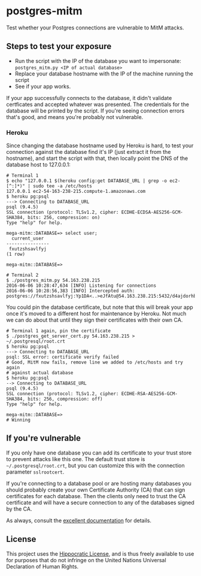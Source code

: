 # postgres-mitm

Test whether your Postgres connections are vulnerable to MitM attacks.


## Steps to test your exposure

* Run the script with the IP of the database you want to impersonate:
  `postgres_mitm.py <IP of actual database>`
* Replace your database hostname with the IP of the machine running the script
* See if your app works.

If your app successfully connects to the database, it didn't validate certficates and accepted whatever was presented. The credentials for the database will be printed by the script. If you're seeing connection errors that's good, and means you're probably not vulnerable.


### Heroku

Since changing the database hostname used by Heroku is hard, to test your connection against the database find it's IP (just extract it from the hostname), and start the script with that, then locally point the DNS of the database host to 127.0.0.1:

```
# Terminal 1
$ echo "127.0.0.1 $(heroku config:get DATABASE_URL | grep -o ec2-[^:]*)" | sudo tee -a /etc/hosts
127.0.0.1 ec2-54-163-238-215.compute-1.amazonaws.com
$ heroku pg:psql
---> Connecting to DATABASE_URL
psql (9.4.5)
SSL connection (protocol: TLSv1.2, cipher: ECDHE-ECDSA-AES256-GCM-SHA384, bits: 256, compression: on)
Type "help" for help.

mega-mitm::DATABASE=> select user;
  current_user
----------------
 fxutzshsavlfyj
(1 row)

mega-mitm::DATABASE=>

# Terminal 2
$ ./postgres_mitm.py 54.163.238.215
2016-06-06 10:28:47,634 [INFO] Listening for connections
2016-06-06 10:28:56,383 [INFO] Intercepted auth: postgres://fxutzshsavlfyj:Yp1DA<..>eJfAtu@54.163.238.215:5432/d4ajdorhb758hq
```

You could pin the database certificate, but note that this will break your app once it's moved to a different host for maintenance by Heroku. Not much we can do about that until they sign their certificates with their own CA.

```
# Terminal 1 again, pin the certificate
$ ./postgres_get_server_cert.py 54.163.238.215 > ~/.postgresql/root.crt
$ heroku pg:psql
---> Connecting to DATABASE_URL
psql: SSL error: certificate verify failed
# Good, MitM now fails, remove line we added to /etc/hosts and try again
# against actual database
$ heroku pg:psql
--> Connecting to DATABASE_URL
psql (9.4.5)
SSL connection (protocol: TLSv1.2, cipher: ECDHE-RSA-AES256-GCM-SHA384, bits: 256, compression: off)
Type "help" for help.

mega-mitm::DATABASE=>
# Winning
```

## If you're vulnerable

If you only have one database you can add its certificate to your trust store to prevent attacks like this one. The default trust store is `~/.postgresql/root.crt`, but you can customize this with the connection parameter `sslrootcert`.

If you're connecting to a database pool or are hosting many databases you should probably create your own Certificate Authority (CA) that can sign certificates for each database. Then the clients only need to trust the CA certificate and will have a secure connection to any of the databases signed by the CA.

As always, consult the [excellent documentation](https://www.postgresql.org/docs/9.0/static/libpq-ssl.html) for details.


License
-------

This project uses the [Hippocratic License](https://firstdonoharm.dev/), and is thus freely
available to use for purposes that do not infringe on the United Nations Universal Declaration of
Human Rights.
